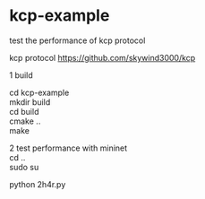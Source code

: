 # kcp-example
test the performance of kcp protocol  

kcp protocol  https://github.com/skywind3000/kcp  

1
build  

cd kcp-example  
mkdir build  
cd build  
cmake ..  
make  

2 test performance with mininet  
cd ..  
sudo su  

python 2h4r.py  

